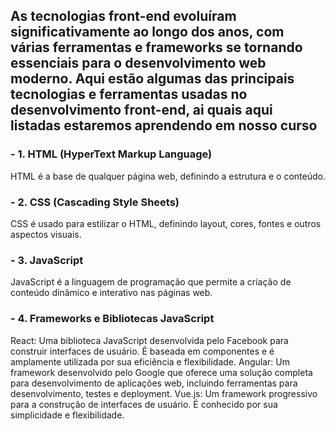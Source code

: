 ## As tecnologias front-end evoluíram significativamente ao longo dos anos, com várias ferramentas e frameworks se tornando essenciais para o desenvolvimento web moderno. Aqui estão algumas das principais tecnologias e ferramentas usadas no desenvolvimento front-end, ai quais aqui listadas estaremos aprendendo em nosso curso

### - 1. HTML (HyperText Markup Language)
HTML é a base de qualquer página web, definindo a estrutura e o conteúdo.

### - 2. CSS (Cascading Style Sheets)
CSS é usado para estilizar o HTML, definindo layout, cores, fontes e outros aspectos visuais.

### - 3. JavaScript
JavaScript é a linguagem de programação que permite a criação de conteúdo dinâmico e interativo nas páginas web.

### - 4. Frameworks e Bibliotecas JavaScript
React: Uma biblioteca JavaScript desenvolvida pelo Facebook para construir interfaces de usuário. É baseada em componentes e é amplamente utilizada por sua eficiência e flexibilidade.
Angular: Um framework desenvolvido pelo Google que oferece uma solução completa para desenvolvimento de aplicações web, incluindo ferramentas para desenvolvimento, testes e deployment.
Vue.js: Um framework progressivo para a construção de interfaces de usuário. É conhecido por sua simplicidade e flexibilidade.